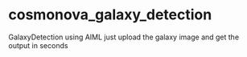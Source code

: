# cosmonova_galaxy_detection
GalaxyDetection using AIML just upload the galaxy image and get the output in seconds
